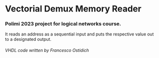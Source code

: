 # Vectorial Demux Memory Reader
### Polimi 2023 project for logical networks course.
It reads an address as a sequential input and puts the respective value out to a designated output.

###### VHDL code written by Francesco Ostidich
